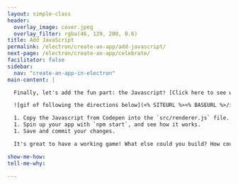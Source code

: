 ```yaml
---
layout: simple-class
header:
  overlay_image: cover.jpeg
  overlay_filter: rgba(46, 129, 200, 0.6)
title: Add JavaScript
permalink: /electron/create-an-app/add-javascript/
next-page: /electron/create-an-app/celebrate/
facilitator: false
sidebar:
  nav: "create-an-app-in-electron"
main-content: |

  Finally, let's add the fun part: the Javascript! [Click here to see what this commit should look like](https://github.com/githubschool/on-demand-electron-app/commit/1d6e34a7c5a44a37f5c952950a2abfdf3b423f22).

  ![gif of following the directions below](<% SITEURL %><% BASEURL %>/images/gifs/electron/electron1-add-javascript.gif)

  1. Copy the Javascript from Codepen into the `src/renderer.js` file.
  1. Spin up your app with `npm start`, and see how it works.
  1. Save and commit your changes.

  It's great to have a working game! What else could you build? How could you change this game? Feel free to make it your own by changing the images, changing the game functionality, or even adding sound!

show-me-how:
tell-me-why:

---
```

